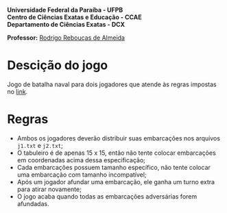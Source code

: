 **Universidade Federal da Paraíba - UFPB** \
**Centro de Ciências Exatas e Educação - CCAE** \
**Departamento de Ciências Exatas - DCX**

**Professor:** [Rodrigo Rebouças de Almeida](http://rodrigor.dcx.ufpb.br)

# Descição do jogo
Jogo de batalha naval para dois jogadores que atende às regras impostas no [link](https://drive.google.com/file/d/1mrRGJOe-Dhf6gWkV1YdjTja7VczGxvZH/view?usp=sharing).

# Regras
- Ambos os jogadores deverão distribuir suas embarcações nos arquivos `j1.txt` e `j2.txt`;
- O tabuleiro é de apenas 15 x 15, então não tente colocar embarcações em coordenadas acima dessa especificação;
- Cada embarcações possuem tamanho específico, não tente colocar uma embarcação com tamanho incompatível;
- Após um jogador afundar uma embarcação, ele ganha um turno extra para atirar novamente;
- O jogo acaba quando todas as embarcações adversárias forem afundadas.
